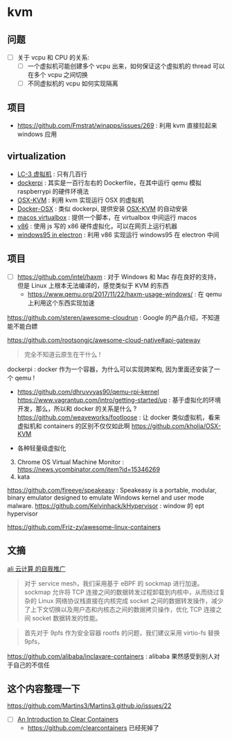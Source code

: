 # kvm

## 问题
- [ ] 关于 vcpu 和 CPU 的关系:
  - [ ] 一个虚拟机可能创建多个 vcpu 出来，如何保证这个虚拟机的 thread 可以在多个 vcpu 之间切换
  - [ ] 不同虚拟机的 vcpu 如何实现隔离

## 项目
- https://github.com/Fmstrat/winapps/issues/269 : 利用 kvm 直接拉起来 windows 应用

## virtualization
- [LC-3 虚拟机](https://justinmeiners.github.io/) : 只有几百行
- [dockerpi](https://github.com/lukechilds/dockerpi) : 其实是一百行左右的 Dockerfile，在其中运行 qemu 模拟 raspberrypi 的硬件环境法
- [OSX-KVM](https://github.com/kholia/OSX-KVM) : 利用 kvm 实现运行 OSX 的虚拟机
- [Docker-OSX](https://github.com/sickcodes/Docker-OSX) : 类似 dockerpi, 提供安装 [OSX-KVM](https://github.com/kholia/OSX-KVM) 的自动安装
- [macos virtualbox](https://github.com/myspaghetti/macos-virtualbox) : 提供一个脚本，在 virtualbox 中间运行 macos
- [v86](https://github.com/copy/v86/) : 使用 js 写的 x86 硬件虚拟化，可以在网页上运行机器
- [windows95 in electron](https://github.com/felixrieseberg/windows95) : 利用 v86 实现运行 windows95 在 electron 中间

## 项目
- [ ] https://github.com/intel/haxm : 对于 Windows 和 Mac 存在良好的支持，但是 Linux 上根本无法编译的，感觉类似于 KVM 的东西
  - https://www.qemu.org/2017/11/22/haxm-usage-windows/ : 在 qemu 上利用这个东西实现加速

https://github.com/steren/awesome-cloudrun : Google 的产品介绍，不知道能不能白嫖

https://github.com/rootsongjc/awesome-cloud-native#api-gateway
> 完全不知道云原生在干什么 !

dockerpi : docker 作为一个容器，为什么可以实现跨架构, 因为里面还安装了一个 qemu !
  - https://github.com/dhruvvyas90/qemu-rpi-kernel
https://www.vagrantup.com/intro/getting-started/up : 基于虚拟化的环境开发，那么，所以和 docker 的关系是什么 ?
https://github.com/weaveworks/footloose : 让 docker 类似虚拟机，看来虚拟机和 containers 的区别不仅仅如此啊
https://github.com/kholia/OSX-KVM

- 各种轻量级虚拟化
3. Chrome OS Virtual Machine Monitor : https://news.ycombinator.com/item?id=15346269
5. kata

https://github.com/fireeye/speakeasy : Speakeasy is a portable, modular, binary emulator designed to emulate Windows kernel and user mode malware.
https://github.com/Kelvinhack/kHypervisor : window 的 ept hypervisor

https://github.com/Friz-zy/awesome-linux-containers
## 文摘
[ali 云计算 的自我推广](https://mp.weixin.qq.com/s/5WKDZfzIQE3QB-Io1lmG-w)

> 对于 service mesh，我们采用基于 eBPF 的 sockmap 进行加速。sockmap 允许将 TCP 连接之间的数据转发过程卸载到内核中，从而绕过复杂的 Linux 网络协议栈直接在内核完成 socket 之间的数据转发操作，减少了上下文切换以及用户态和内核态之间的数据拷贝操作，优化 TCP 连接之间 socket 数据转发的性能。

> 首先对于 9pfs 作为安全容器 rootfs 的问题，我们建议采用 virtio-fs 替换 9pfs，

https://github.com/alibaba/inclavare-containers : alibaba 果然感受到别人对于自己的不信任

## 这个内容整理一下
https://github.com/Martins3/Martins3.github.io/issues/22

- [ ] [An Introduction to Clear Containers](https://lwn.net/Articles/644675/)
  - https://github.com/clearcontainers 已经死掉了
